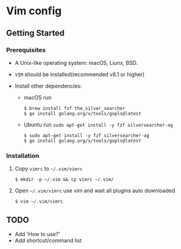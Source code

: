 # Vim config

## Getting Started

### Prerequisites

- A Unix-like operating system: macOS, Liunx, BSD.
- `VIM` should be installed(recommended v8.1 or higher)
- Install other dependencies:

  - macOS run

    ```
    $ brew install fzf the_silver_searcher
    $ go install golang.org/x/tools/gopls@latest
    ```

  - Ubuntu run `sudo apt-get install -y fzf silversearcher-ag`

    ```
    $ sudo apt-get install -y fzf silversearcher-ag
    $ go install golang.org/x/tools/gopls@latest
    ```

### Installation

1. Copy `vimrc` to `~/.vim/vimrc`

   ```
   $ mkdir -p ~/.vim && cp vimrc ~/.vim/
   ```

2. Open `~/.vim/vimrc` use vim and wait all plugins auto downloaded

   ```
   $ vim ~/.vim/vimrc
   ```

## TODO

- Add 'How to use?'
- Add shortcut/command list

